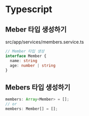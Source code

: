 # Typescript

## Meber 타입 생성하기
src/app/services/members.service.ts

```ts
// Member 타입 생성
interface Member {
  name: string
  age: number | string
}
```

## Mebers 타입 생성하기
```ts
members: Array<Member> = [];
// or
members: Member[] = [];
```
